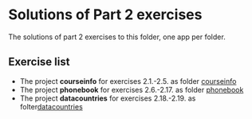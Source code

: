 # Solutions of Part 2 exercises

The solutions of part 2 exercises to this folder, one app per folder.

## Exercise list

- The project **courseinfo** for exercises 2.1.-2.5. as folder [courseinfo](./courseinfo/)
- The project **phonebook** for exercises 2.6.-2.17. as folder [phonebook](./phonebook/)
- The project **datacountries** for exercises 2.18.-2.19. as folter[datacountries](./datacountries/)
